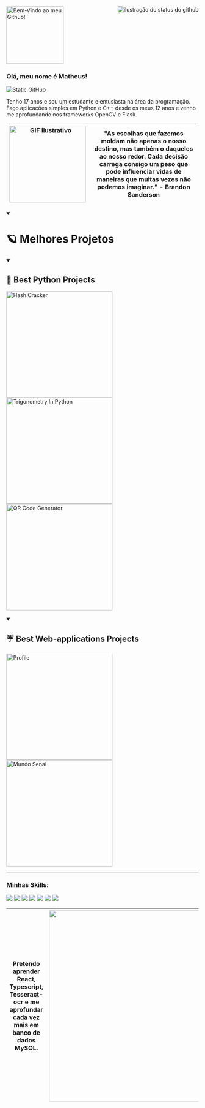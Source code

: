 <a href="https://git.io/typing-svg">
    <img src="https://readme-typing-svg.demolab.com/?lines=Bem-Vindo+ao+meu+Github!&color=F8EFD3&size=29" alt="Bem-Vindo ao meu Github!" style="height: 150px;">
</a>

<img align='right' src="https://github-readme-stats.vercel.app/api?username=endchuva&show_icons=true&title_color=783c00&text_color=af552e&icon_color=783c00&bg_color=f8efd4&cache_seconds=2300" alt="ilustração do status do github">

### Olá, meu nome é Matheus!

<img src="https://img.shields.io/static/v1?label=Overview&message=endChuva&color=f8efd4&style=for-the-badge&logo=GitHub" alt="Static GitHub">

<p>Tenho 17 anos e sou um estudante e entusiasta na área da programação. Faço aplicações simples em Python e C++ desde os meus 12 anos e venho me aprofundando nos frameworks OpenCV e Flask.</p>

| <img src="https://media.tenor.com/9nBgEcu8e2IAAAAj/charizard-pokemon.gif" alt="GIF ilustrativo" width="200"> | "As escolhas que fazemos moldam não apenas o nosso destino, mas também o daqueles ao nosso redor. Cada decisão carrega consigo um peso que pode influenciar vidas de maneiras que muitas vezes não podemos imaginar." - Brandon Sanderson
| --- | --- |


<details open> 
  <summary><h1>🪐 Melhores Projetos</h1></summary>
  <details open> 
    <summary><h2>🐍 Best Python Projects</h2></summary>
     <p align="left" style="margin-top: 10px;">
     <a href="https://github.com/endChuva/HashCracker"><img width="278" src="https://denvercoder1-github-readme-stats.vercel.app/api/pin/?username=endChuva&repo=HashCracker&theme=react&bg_color=1F222E&title_color=306998&hide_border=true&icon_color=F8D866&show_icons=false" alt="Hash Cracker"></a>
     <a href="https://github.comendChuva/TrigonometryInPython"><img width="278" src="https://denvercoder1-github-readme-stats.vercel.app/api/pin/?username=endChuva&repo=TrigonometryInPython&theme=react&bg_color=1F222E&title_color=306998&hide_border=true&icon_color=F8D866&show_icons=false" alt="Trigonometry In Python"></a>
     <a href="https://github.com/endChuva/QR-Generator"><img width="278" src="https://denvercoder1-github-readme-stats.vercel.app/api/pin/?username=endChuva&repo=Qr-codeGenerator&theme=react&bg_color=1F222E&title_color=306998&hide_border=true&icon_color=F8D866&show_icons=false" alt="QR Code Generator"></a>
     </p>
  </details>
  <details open> 
    <summary><h2>☔️ Best Web-applications Projects</h2></summary>
     <p align="left" style="margin-top: 10px;">
     <a href="https://github.com/endChuva/Profile">
  <img width="278" src="https://denvercoder1-github-readme-stats.vercel.app/api/pin/?username=MatheusMrq&repo=Profile&theme=react&bg_color=1F222E&title_color=F8D866&hide_border=true&icon_color=F8D866&show_icons=false" alt="Profile">
</a>
<a href="https://github.com/endChuva/Mundo-Senai">
  <img width="278" src="https://denvercoder1-github-readme-stats.vercel.app/api/pin/?username=MatheusMrq&repo=Mundo-Senai&theme=react&bg_color=1F222E&title_color=F8D866&hide_border=true&icon_color=F8D866&show_icons=false" alt="Mundo Senai">
</a>
     </p>
  </details>
</details>

<hr>

### Minhas Skills:
<p>
<img src="https://img.shields.io/badge/JavaScript-F7DF1E?style=for-the-badge&logo=javascript&logoColor=black">
<img src="https://img.shields.io/badge/HTML5-E34F26?style=for-the-badge&logo=html5&logoColor=white">
<img src="https://img.shields.io/badge/Python-14354C?style=for-the-badge&logo=python&logoColor=white">
<img src="https://img.shields.io/badge/MySQL-00000F?style=for-the-badge&logo=mysql&logoColor=white">
<img src="https://img.shields.io/badge/C%2B%2B-00599C?style=for-the-badge&logo=c%2B%2B&logoColor=white">
<img src="https://img.shields.io/badge/Flask-000000?style=for-the-badge&logo=flask&logoColor=white">
<img src="https://img.shields.io/badge/CSS3-1572B6?style=for-the-badge&logo=css3&logoColor=white">
</p>

| Pretendo aprender React, Typescript, Tesseract-ocr e me aprofundar cada vez mais em banco de dados MySQL. | <img src="https://github-readme-stats.vercel.app/api/top-langs/?username=endchuva&layout=compact&bg_color=f8efd4&title_color=783c00&text_color=000000&icon_color=783c00" width="500"> |
| --- | --- |
